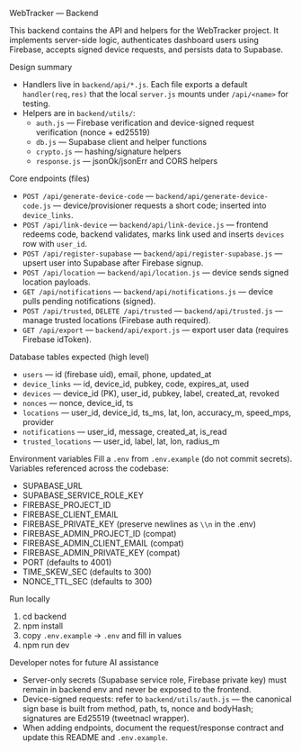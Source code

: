 WebTracker — Backend

This backend contains the API and helpers for the WebTracker project. It implements server-side logic, authenticates dashboard users using Firebase, accepts signed device requests, and persists data to Supabase.

Design summary
- Handlers live in `backend/api/*.js`. Each file exports a default `handler(req,res)` that the local `server.js` mounts under `/api/<name>` for testing.
- Helpers are in `backend/utils/`:
  - `auth.js` — Firebase verification and device-signed request verification (nonce + ed25519)
  - `db.js` — Supabase client and helper functions
  - `crypto.js` — hashing/signature helpers
  - `response.js` — jsonOk/jsonErr and CORS helpers

Core endpoints (files)
- `POST /api/generate-device-code` — `backend/api/generate-device-code.js` — device/provisioner requests a short code; inserted into `device_links`.
- `POST /api/link-device` — `backend/api/link-device.js` — frontend redeems code, backend validates, marks link used and inserts `devices` row with `user_id`.
- `POST /api/register-supabase` — `backend/api/register-supabase.js` — upsert user into Supabase after Firebase signup.
- `POST /api/location` — `backend/api/location.js` — device sends signed location payloads.
- `GET /api/notifications` — `backend/api/notifications.js` — device pulls pending notifications (signed).
- `POST /api/trusted`, `DELETE /api/trusted` — `backend/api/trusted.js` — manage trusted locations (Firebase auth required).
- `GET /api/export` — `backend/api/export.js` — export user data (requires Firebase idToken).

Database tables expected (high level)
- `users` — id (firebase uid), email, phone, updated_at
- `device_links` — id, device_id, pubkey, code, expires_at, used
- `devices` — device_id (PK), user_id, pubkey, label, created_at, revoked
- `nonces` — nonce, device_id, ts
- `locations` — user_id, device_id, ts_ms, lat, lon, accuracy_m, speed_mps, provider
- `notifications` — user_id, message, created_at, is_read
- `trusted_locations` — user_id, label, lat, lon, radius_m

Environment variables
Fill a `.env` from `.env.example` (do not commit secrets). Variables referenced across the codebase:
- SUPABASE_URL
- SUPABASE_SERVICE_ROLE_KEY
- FIREBASE_PROJECT_ID
- FIREBASE_CLIENT_EMAIL
- FIREBASE_PRIVATE_KEY (preserve newlines as `\\n` in the .env)
- FIREBASE_ADMIN_PROJECT_ID (compat)
- FIREBASE_ADMIN_CLIENT_EMAIL (compat)
- FIREBASE_ADMIN_PRIVATE_KEY (compat)
- PORT (defaults to 4001)
- TIME_SKEW_SEC (defaults to 300)
- NONCE_TTL_SEC (defaults to 300)

Run locally
1. cd backend
2. npm install
3. copy `.env.example` → `.env` and fill in values
4. npm run dev

Developer notes for future AI assistance
- Server-only secrets (Supabase service role, Firebase private key) must remain in backend env and never be exposed to the frontend.
- Device-signed requests: refer to `backend/utils/auth.js` — the canonical sign base is built from method, path, ts, nonce and bodyHash; signatures are Ed25519 (tweetnacl wrapper).
- When adding endpoints, document the request/response contract and update this README and `.env.example`.
